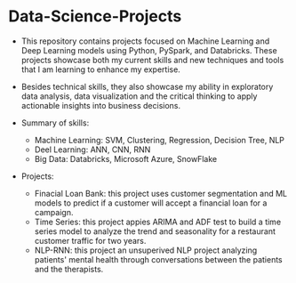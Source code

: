 # Data-Science-Projects

- This repository contains projects focused on Machine Learning and Deep Learning models using Python, PySpark, and Databricks. These projects showcase both my current skills and new techniques and tools that I am learning to enhance my expertise.
- Besides technical skills, they also showcase my ability in exploratory data analysis, data visualization and the critical thinking to apply actionable insights into business decisions.

- Summary of skills:
  - Machine Learning: SVM, Clustering, Regression, Decision Tree, NLP
  - Deel Learning: ANN, CNN, RNN
  - Big Data: Databricks, Microsoft Azure, SnowFlake

 - Projects:
    - Finacial Loan Bank: this project uses customer segmentation and ML models to predict if a customer will accept a financial loan for a campaign.
    - Time Series: this project appies ARIMA and ADF test to build a time series model to analyze the trend and seasonality for a restaurant customer traffic for two years. 
    - NLP-RNN: this project an unsuperived NLP project analyzing patients' mental health through conversations between the patients and the therapists.
